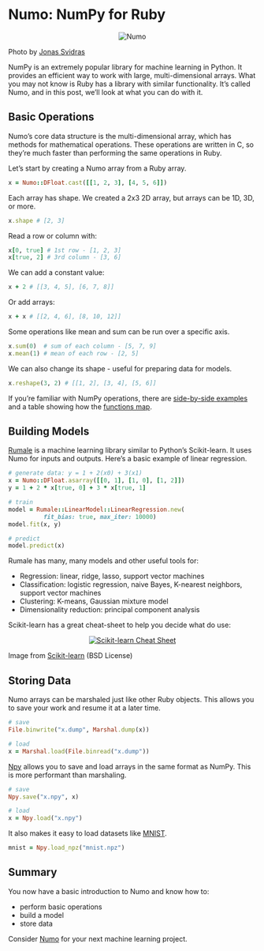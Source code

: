# Numo: NumPy for Ruby

<p style="text-align: center; margin-bottom: 0;"><img src="/images/numo.jpg" alt="Numo" /></p>

<p class="image-description">
  Photo by <a href="https://unsplash.com/photos/e28-krnIVmo" target="_blank">Jonas Svidras</a>
</p>

NumPy is an extremely popular library for machine learning in Python. It provides an efficient way to work with large, multi-dimensional arrays. What you may not know is Ruby has a library with similar functionality. It’s called Numo, and in this post, we’ll look at what you can do with it.

## Basic Operations

Numo’s core data structure is the multi-dimensional array, which has methods for mathematical operations. These operations are written in C, so they’re much faster than performing the same operations in Ruby.

Let’s start by creating a Numo array from a Ruby array.

```ruby
x = Numo::DFloat.cast([[1, 2, 3], [4, 5, 6]])
```

Each array has shape. We created a 2x3 2D array, but arrays can be 1D, 3D, or more.

```ruby
x.shape # [2, 3]
```

Read a row or column with:

```ruby
x[0, true] # 1st row - [1, 2, 3]
x[true, 2] # 3rd column - [3, 6]
```

We can add a constant value:

```ruby
x + 2 # [[3, 4, 5], [6, 7, 8]]
```

Or add arrays:

```ruby
x + x # [[2, 4, 6], [8, 10, 12]]
```

Some operations like mean and sum can be run over a specific axis.

```ruby
x.sum(0)  # sum of each column - [5, 7, 9]
x.mean(1) # mean of each row - [2, 5]
```

We can also change its shape - useful for preparing data for models.

```ruby
x.reshape(3, 2) # [[1, 2], [3, 4], [5, 6]]
```

If you’re familiar with NumPy operations, there are [side-by-side examples](https://github.com/ruby-numo/numo-narray/wiki/100-narray-exercises) and a table showing how the [functions map](https://github.com/ruby-numo/numo-narray/wiki/Numo-vs-numpy).

## Building Models

[Rumale](https://github.com/yoshoku/rumale) is a machine learning library similar to Python’s Scikit-learn. It uses Numo for inputs and outputs. Here’s a basic example of linear regression.

```ruby
# generate data: y = 1 + 2(x0) + 3(x1)
x = Numo::DFloat.asarray([[0, 1], [1, 0], [1, 2]])
y = 1 + 2 * x[true, 0] + 3 * x[true, 1]

# train
model = Rumale::LinearModel::LinearRegression.new(
          fit_bias: true, max_iter: 10000)
model.fit(x, y)

# predict
model.predict(x)
```

Rumale has many, many models and other useful tools for:

- Regression: linear, ridge, lasso, support vector machines
- Classification: logistic regression, naive Bayes, K-nearest neighbors, support vector machines
- Clustering: K-means, Gaussian mixture model
- Dimensionality reduction: principal component analysis

Scikit-learn has a great cheat-sheet to help you decide what do use:

<p style="text-align: center; margin-bottom: 0;"><a href="/images/scikit-learn-cheat-sheet.png" target="_blank"><img src="/images/scikit-learn-cheat-sheet.png" alt="Scikit-learn Cheat Sheet" /></a>
</p>

<p class="image-description">
  Image from <a href="https://scikit-learn.org/stable/tutorial/machine_learning_map/index.html" target="_blank">Scikit-learn</a> (BSD License)
</p>

## Storing Data

Numo arrays can be marshaled just like other Ruby objects. This allows you to save your work and resume it at a later time.

```ruby
# save
File.binwrite("x.dump", Marshal.dump(x))

# load
x = Marshal.load(File.binread("x.dump"))
```

[Npy](https://github.com/ankane/npy) allows you to save and load arrays in the same format as NumPy. This is more performant than marshaling.

```ruby
# save
Npy.save("x.npy", x)

# load
x = Npy.load("x.npy")
```

It also makes it easy to load datasets like [MNIST](https://storage.googleapis.com/tensorflow/tf-keras-datasets/mnist.npz).

```ruby
mnist = Npy.load_npz("mnist.npz")
```

## Summary

You now have a basic introduction to Numo and know how to:

- perform basic operations
- build a model
- store data

Consider [Numo](https://github.com/ruby-numo/numo-narray) for your next machine learning project.
